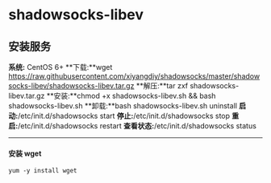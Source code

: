 # shadowsocks-libev
## 安装服务
**系统:** CentOS 6+
**下载:**wget https://raw.githubusercontent.com/xiyangdiy/shadowsocks/master/shadowsocks-libev/shadowsocks-libev.tar.gz
**解压:**tar zxf shadowsocks-libev.tar.gz
**安装:**chmod +x shadowsocks-libev.sh &&  bash shadowsocks-libev.sh
**卸载:**bash shadowsocks-libev.sh uninstall
**启动:**/etc/init.d/shadowsocks start
**停止:**/etc/init.d/shadowsocks stop
**重启:**/etc/init.d/shadowsocks restart
**查看状态:**/etc/init.d/shadowsocks status

-------------------------------------------
#### **安装 wget**
```yum -y install wget```
